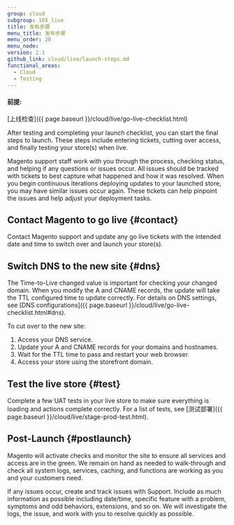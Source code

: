 ```yaml
---
group: cloud
subgroup: 165_live
title: 发布步骤
menu_title: 发布步骤
menu_order: 20
menu_node:
version: 2.1
github_link: cloud/live/launch-steps.md
functional_areas:
  - Cloud
  - Testing
---
```


#### 前提:
[上线检查]({{ page.baseurl }}/cloud/live/go-live-checklist.html)

After testing and completing your launch checklist, you can start the final steps to launch. These steps include entering tickets, cutting over access, and finally testing your store(s) when live.

Magento support staff work with you through the process, checking status, and helping if any questions or issues occur. All issues should be tracked with tickets to best capture what happened and how it was resolved. When you begin continuous iterations deploying updates to your launched store, you may have similar issues occur again. These tickets can help pinpoint the issues and help adjust your deployment tasks.

## Contact Magento to go live {#contact}
Contact Magento support and update any go live tickets with the intended date and time to switch over and launch your store(s).

## Switch DNS to the new site {#dns}
The Time-to-Live changed value is important for checking your changed domain. When you modify the A and CNAME records, the update will take the TTL configured time to update correctly. For details on DNS settings, see [DNS configurations]({{ page.baseurl }}/cloud/live/go-live-checklist.html#dns).

To cut over to the new site:

1. Access your DNS service.
2. Update your A and CNAME records for your domains and hostnames.
3. Wait for the TTL time to pass and restart your web browser.
4. Access your store using the storefront domain.

## Test the live store {#test}
Complete a few UAT tests in your live store to make sure everything is loading and actions complete correctly. For a list of tests, see [测试部署]({{ page.baseurl }}/cloud/live/stage-prod-test.html).

## Post-Launch {#postlaunch}
Magento will activate checks and monitor the site to ensure all services and access are in the green. We remain on hand as needed to walk-through and check all system logs, services, caching, and functions are working as you and your customers need.

If any issues occur, create and track issues with Support. Include as much information as possible including date/time, specific feature with a problem, symptoms and odd behaviors, extensions, and so on. We will investigate the logs, the issue, and work with you to resolve quickly as possible.
